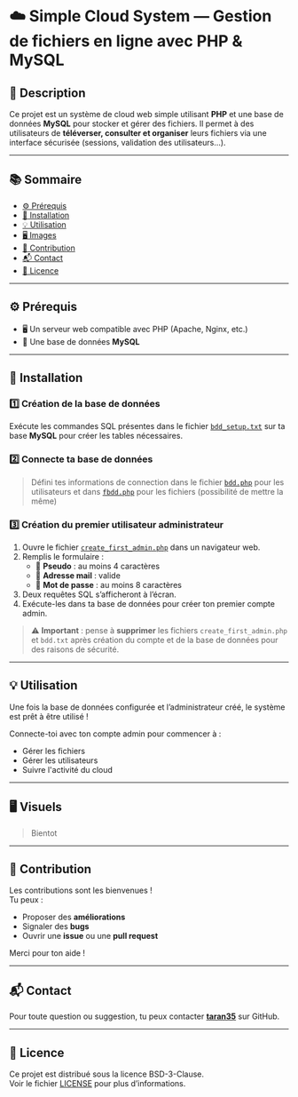 # ☁️ Simple Cloud System — Gestion de fichiers en ligne avec PHP & MySQL

## 📝 Description

Ce projet est un système de cloud web simple utilisant **PHP** et une base de données **MySQL** pour stocker et gérer des fichiers. Il permet à des utilisateurs de **téléverser, consulter et organiser** leurs fichiers via une interface sécurisée (sessions, validation des utilisateurs…).

---

## 📚 Sommaire

- [⚙️ Prérequis](#️-prérequis)
- [🚀 Installation](#-installation)
- [💡 Utilisation](#-utilisation)
- [🖥️ Images](#-visuels)
- [🤝 Contribution](#-contribution)
- [📬 Contact](#-contact)
- [📄 Licence](#-licence)

---

## ⚙️ Prérequis

- 🖥️ Un serveur web compatible avec PHP (Apache, Nginx, etc.)
- 💾 Une base de données **MySQL**

---

## 🚀 Installation

### 1️⃣ Création de la base de données

Exécute les commandes SQL présentes dans le fichier [`bdd_setup.txt`](bdd_setup.txt) sur ta base **MySQL** pour créer les tables nécessaires.
### 2️⃣ Connecte ta base de données
  > Défini tes informations de connection dans le fichier [`bdd.php`](account/bdd.php) pour les utilisateurs et dans [`fbdd.php`](main/fbdd.php) pour les fichiers (possibilité de mettre la même)
### 3️⃣ Création du premier utilisateur administrateur

1. Ouvre le fichier [`create_first_admin.php`](create_first_admin.php) dans un navigateur web.
2. Remplis le formulaire :
   - 👤 **Pseudo** : au moins 4 caractères
   - 📧 **Adresse mail** : valide
   - 🔑 **Mot de passe** : au moins 8 caractères
3. Deux requêtes SQL s’afficheront à l’écran.
4. Exécute-les dans ta base de données pour créer ton premier compte admin.

> ⚠️ **Important** : pense à **supprimer** les fichiers `create_first_admin.php` et `bdd.txt` après création du compte et de la base de données pour des raisons de sécurité.

---

## 💡 Utilisation

Une fois la base de données configurée et l’administrateur créé, le système est prêt à être utilisé !

Connecte-toi avec ton compte admin pour commencer à :
- Gérer les fichiers
- Gérer les utilisateurs
- Suivre l'activité du cloud

---

## 🖥️ Visuels

> Bientot

---
## 🤝 Contribution

Les contributions sont les bienvenues !  
Tu peux :
- Proposer des **améliorations**
- Signaler des **bugs**
- Ouvrir une **issue** ou une **pull request**

Merci pour ton aide !

---

## 📬 Contact

Pour toute question ou suggestion, tu peux contacter **[taran35](https://github.com/taran35)** sur GitHub.

---

## 📄 Licence

Ce projet est distribué sous la licence BSD-3-Clause.  
Voir le fichier [LICENSE](LICENSE.txt) pour plus d’informations.